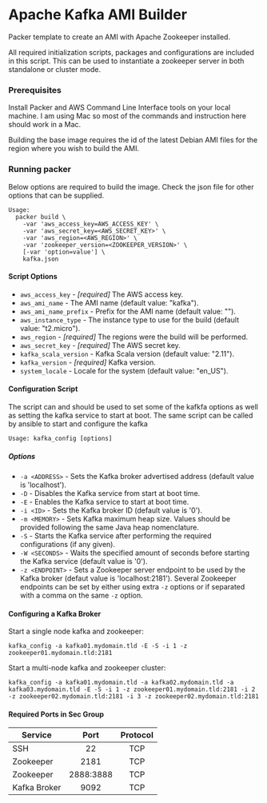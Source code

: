 # Apache Kafka AMI Builder

Packer template to create an AMI with Apache Zookeeper installed.

All required initialization scripts, packages and configurations are included in this script.
This can be used to instantiate a zookeeper server in both standalone or cluster mode.

### Prerequisites

Install Packer and AWS Command Line Interface tools on your local machine. I am using Mac
so most of the commands and instruction here should work in a Mac.

Building the base image requires the id of the latest Debian AMI files
for the region where you wish to build the AMI.

### Running packer

Below options are required to build the image. Check the json file
for other options that can be supplied.

```
Usage:
  packer build \
    -var 'aws_access_key=AWS_ACCESS_KEY' \
    -var 'aws_secret_key=<AWS_SECRET_KEY>' \
    -var 'aws_region=<AWS_REGION>' \
    -var 'zookeeper_version=<ZOOKEEPER_VERSION>' \
    [-var 'option=value'] \
    kafka.json
```

#### Script Options

- `aws_access_key` - *[required]* The AWS access key.
- `aws_ami_name` - The AMI name (default value: "kafka").
- `aws_ami_name_prefix` - Prefix for the AMI name (default value: "").
- `aws_instance_type` - The instance type to use for the build (default value: "t2.micro").
- `aws_region` - *[required]* The regions were the build will be performed.
- `aws_secret_key` - *[required]* The AWS secret key.
- `kafka_scala_version` - Kafka Scala version (default value: "2.11").
- `kafka_version` - *[required]* Kafka version.
- `system_locale` - Locale for the system (default value: "en_US").

#### Configuration Script

The script can and should be used to set some of the kafkfa options as well
as setting the kafka service to start at boot. The same script can be called
by ansible to start and configure the kafka

```
Usage: kafka_config [options]
```

##### Options

* `-a <ADDRESS>` - Sets the Kafka broker advertised address (default value is 'localhost').
* `-D` - Disables the Kafka service from start at boot time.
* `-E` - Enables the Kafka service to start at boot time.
* `-i <ID>` - Sets the Kafka broker ID (default value is '0').
* `-m <MEMORY>` - Sets Kafka maximum heap size. Values should be provided following the same Java heap nomenclature.
* `-S` - Starts the Kafka service after performing the required configurations (if any given).
* `-W <SECONDS>` - Waits the specified amount of seconds before starting the Kafka service (default value is '0').
* `-z <ENDPOINT>` - Sets a Zookeeper server endpoint to be used by the Kafka broker (defaut value is 'localhost:2181'). Several Zookeeper endpoints can be set by either using extra `-z` options or if separated with a comma on the same `-z` option.

#### Configuring a Kafka Broker


Start a single node kafka and zookeeper:

```
kafka_config -a kafka01.mydomain.tld -E -S -i 1 -z zookeeper01.mydomain.tld:2181
```

Start a multi-node kafka and zookeeper cluster:

```
kafka_config -a kafka01.mydomain.tld -a kafka02.mydomain.tld -a kafka03.mydomain.tld -E -S -i 1 -z zookeeper01.mydomain.tld:2181 -i 2 -z zookeeper02.mydomain.tld:2181 -i 3 -z zookeeper02.mydomain.tld:2181
```

#### Required Ports in Sec Group

| Service      | Port      | Protocol |
|--------------|:---------:|:--------:|
| SSH          | 22        |    TCP   |
| Zookeeper    | 2181      |    TCP   |
| Zookeeper    | 2888:3888 |    TCP   |
| Kafka Broker | 9092      |    TCP   |

